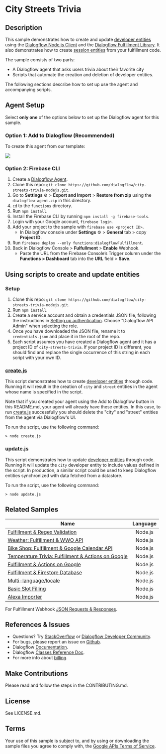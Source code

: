# City Streets Trivia

## Description
This sample demonstrates how to create and update [developer entities](https://dialogflow.com/docs/entities/developer-entities) using the [Dialogflow Node.js Client](https://github.com/googleapis/nodejs-dialogflow) and the [Dialogflow Fulfillment Library](https://github.com/dialogflow/dialogflow-fulfillment-nodejs). It also demonstrates how to create [session entities](https://dialogflow.com/docs/entities/session-entities) from your fulfillment code.

The sample consists of two parts:

- A Dialogflow agent that asks users trivia about their favorite city
- Scripts that automate the creation and deletion of developer entities.

The following sections describe how to set up use the agent and accompanying scripts.


## Agent Setup
Select **only one** of the options below to set up the Dialogflow agent for this sample.

### Option 1: Add to Dialogflow (Recommended)
To create this agent from our template:

<a href="https://console.dialogflow.com/api-client/oneclick?templateUrl=https://oneclickgithub.appspot.com/dialogflow/city-streets-trivia-nodejs&agentName=CityStreetsTrivia" target="blank">
  <img src="https://dialogflow.com/images/deploy.png">
</a>


### Option 2: Firebase CLI
1. Create a [Dialogflow Agent](https://console.dialogflow.com/).
2. Clone this repo: `git clone https://github.com/dialogflow/city-streets-trivia-nodejs.git`.
3. Go to **Settings** ⚙ > **Export and Import** > **Restore from zip** using the `dialogflow-agent.zip` in this directory.
4. `cd` to the `functions` directory.
5. Run `npm install`.
6. Install the Firebase CLI by running `npm install -g firebase-tools`.
7. Login with your Google account, `firebase login`.
8.  Add your project to the sample with `firebase use <project ID>`.
      + In Dialogflow console under **Settings** ⚙ > **General** tab > copy **Project ID**.
9. Run `firebase deploy --only functions:dialogflowFulfillment`.
10. Back in Dialogflow Console > **Fulfullment** > **Enable** Webhook.
      + Paste the URL from the Firebase Console’s Trigger column under the **Functions > Dashboard** tab into the **URL** field > **Save**.

## Using scripts to create and update entities

### Setup
1. Clone this repo: `git clone https://github.com/dialogflow/city-streets-trivia-nodejs.git`.
1. Run `npm install`.
1. Create a service account and obtain a credentials JSON file, following the instructions in [Setting up authentication](https://dialogflow.com/docs/reference/v2-auth-setup). Choose "Dialogflow API Admin" when selecting the role.
1. Once you have downloaded the JSON file, rename it to `credentials.json` and place it in the root of the repo.
1. Each script assumes you have created a Dialogflow agent and it has a project ID of `city-streets-trivia`. If your project ID is different, you should find and replace the single occurrence of this string in each script with your own ID.

### [create.js](create.js)
This script demonstrates how to create [developer entities](https://dialogflow.com/docs/entities/developer-entities) through code. Running it will result in the creation of `city` and `street` entities in the agent whose name is specified in the script.

Note that if you created your agent using the Add to Dialogflow button in this README.md, your agent will already have these entities. In this case, to run [create.js](create.js) successfully you should delete the "city" and "street" entities from the agent via Dialogflow's UI.

To run the script, use the following command:

`> node create.js`

### [update.js](update.js)
This script demonstrates how to update [developer entities](https://dialogflow.com/docs/entities/developer-entities) through code. Running it will update the `city` developer entity to include values defined in the script. In production, a similar script could be used to keep Dialogflow entities synchronized with data fetched from a datastore.

To run the script, use the following command:

`> node update.js`

## Related Samples

| Name       | Language           |
| ------------- |:-------------:|
| [Fulfillment & Regex Validation](https://github.com/dialogflow/fulfillment-regex-nodejs)      | Node.js |
| [Weather: Fulfillment & WWO API](https://github.com/dialogflow/fulfillment-weather-nodejs)     | Node.js      |  
| [Bike Shop: Fulfillment & Google Calendar API](https://github.com/dialogflow/fulfillment-bike-shop-nodejs)| Node.js |
| [Temperature Trivia: Fulfillment & Actions on Google](https://github.com/dialogflow/fulfillment-temperature-converter-nodejs) | Node.js |
| [Fulfillment & Actions on Google](https://github.com/dialogflow/fulfillment-actions-library-nodejs) | Node.js |
| [Fulfillment & Firestore Database](https://github.com/dialogflow/fulfillment-firestore-nodejs) | Node.js |
| [Multi-language/locale](https://github.com/dialogflow/fulfillment-multi-locale-nodejs) | Node.js |
| [Basic Slot Filling](https://github.com/dialogflow/fulfillment-slot-filling-nodejs) | Node.js |
| [Alexa Importer](https://github.com/dialogflow/fulfillment-importer-nodejs) | Node.js |

For Fulfillment Webhook [JSON Requests & Responses](https://github.com/dialogflow/fulfillment-webhook-json).

## References & Issues
+ Questions? Try [StackOverflow](https://stackoverflow.com/questions/tagged/dialogflow) or [Dialogflow Developer Community](https://plus.google.com/communities/103318168784860581977).
+ For bugs, please report an issue on [Github](https://github.com/dialogflow/dialogflow-fulfillment-nodejs/issues).
+ Dialogflow [Documentation](https://docs.dialogflow.com).
+ Dialogflow [Classes Reference Doc](https://github.com/dialogflow/dialogflow-fulfillment-nodejs/tree/master/docs).
+ For more info about [billing](https://dialogflow.com/docs/concepts/google-projects-faq).

## Make Contributions
Please read and follow the steps in the CONTRIBUTING.md.

## License
See LICENSE.md.

## Terms
Your use of this sample is subject to, and by using or downloading the sample files you agree to comply with, the [Google APIs Terms of Service](https://developers.google.com/terms/).
